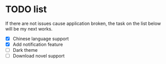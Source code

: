 # TODO list

If there are not issues cause application broken, the task on the list below will be my next works.

- [x] Chinese language support
- [x] Add notification feature
- [ ] Dark theme
- [ ] Download novel support
